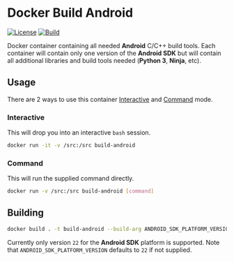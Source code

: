 # Docker Build Android

[![License]](LICENSE)
[![Build][Build Badge]][Build Workflow]

Docker container containing all needed **Android** C/C++ build tools. Each
container will contain only one version of the **Android SDK** but will contain
all additional libraries and build tools needed (**Python 3**, **Ninja**, etc).

## Usage

There are 2 ways to use this container [Interactive](#interactive) and
[Command](#command) mode.

### Interactive

This will drop you into an interactive `bash` session.

```bash
docker run -it -v /src:/src build-android
```

### Command

This will run the supplied command directly.

```bash
docker run -v /src:/src build-android [command]
```

## Building

```bash
docker build . -t build-android --build-arg ANDROID_SDK_PLATFORM_VERSION=22 .
```

Currently only version `22` for the **Android SDK** platform is supported. Note
that `ANDROID_SDK_PLATFORM_VERSION` defaults to `22` if not supplied.

<!-- external links -->
[License]: https://img.shields.io/github/license/WNProject/DockerBuildAndroid?label=License
[Build Badge]: https://github.com/WNProject/DockerBuildAndroid/workflows/Build/badge.svg?branch=main
[Build Workflow]: https://github.com/WNProject/DockerBuildAndroid/actions?query=workflow%3ABuild+branch%3Amain
